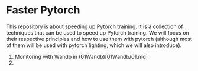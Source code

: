 # Faster Pytorch

This repository is about speeding up Pytorch training. It is a collection of techniques that can be used to speed up Pytorch training. We will focus on their respective principles and how to use them with pytorch (although most of them will be used with pytorch lighting, which we will also introduce).

1. Monitoring with Wandb in (01Wandb)[01Wandb/01.md]
2. 